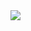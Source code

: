 <img src="https://64.media.tumblr.com/4080e53f145a3fdd827f9bacf1c43267/8c0fd99b7cf527a9-46/s1280x1920/d5c0c35b7438642b7ae2fb5953b12a0f43e008ee.pnj" width="" height="" />  

<!---
AlexShads/AlexShads is a ✨ special ✨ repository because its `README.md` (this file) appears on your GitHub profile.
You can click the Preview link to take a look at your changes.
--->
